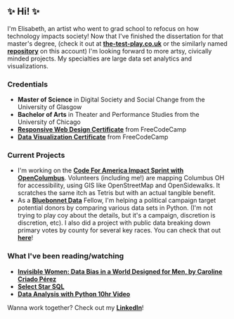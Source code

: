 ## ✨ Hi! ✨
I'm Elisabeth, an artist who went to grad school to refocus on how technology impacts society! Now that I've finished the dissertation for that master's degree, (check it out at **[the-test-play.co.uk](https://www.the-test-play.co.uk)** or the similarly named **[repository](https://github.com/elisabethdeltoro/the-test-play)** on this account) I'm looking forward to more artsy, civically minded projects. My specialties are large data set analytics and visualizations.

### Credentials
 - <b>Master of Science</b> in Digital Society and Social Change from the University of Glasgow</br>
 - <b>Bachelor of Arts</b> in Theater and Performance Studies from the University of Chicago
 - **[Responsive Web Design Certificate](https://www.freecodecamp.org/certification/elisabethsusername/responsive-web-design)** from FreeCodeCamp
 - **[Data Visualization Certificate](https://freecodecamp.org/certification/elisabethsusername/data-visualization)** from FreeCodeCamp
 
 ### Current Projects
  - I'm working on the **[Code For America Impact Sprint with OpenColumbus](https://github.com/SCODEMeetup/cfa-impact-sprints)**. Volunteers (including me!) are mapping Columbus OH for accessibility, using GIS like OpenStreetMap and OpenSidewalks. It scratches the same itch as Tetris but with an actual tangible benefit.
  - As a **[Bluebonnet Data](https://github.com/bluebonnet-data)** Fellow, I'm helping a political campaign target potential donors by comparing various data sets in Python. (I'm not trying to play coy about the details, but it's a campaign, discretion is discretion, etc). I also did a project with public data breaking down primary votes by county for several key races. You can check that out **[here](https://github.com/elisabethdeltoro/primary-voter-project)**!

### What I've been reading/watching
 - **[Invisible Women: Data Bias in a World Designed for Men, by Caroline Criado Pérez](https://app.thestorygraph.com/books/681ebf7e-7c19-41ad-8b07-eac511dcce8b)** 
 - **[Select Star SQL](https://selectstarsql.com/)** 
  - **[Data Analysis with Python 10hr Video](https://www.youtube.com/watch?v=GPVsHOlRBBI&ab_channel=freeCodeCamp.org)**

Wanna work together? Check out my **[LinkedIn](https://www.linkedin.com/in/elisabeth-del-toro)**!
